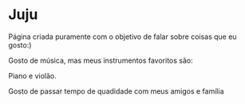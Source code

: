 <!DOCTYPE html>
<html lang="ptbr">
<head>
    <meta charset="UTF-8">
    <meta http-equiv="X-UA-Compatible" content="IE=edge">
    <meta name="viewport" content="width=device-width, initial-scale=1.0">
    <title>Julia</title>
</head>
<body>
    <h1 class="titulo">Juju</h1>
    <p class="text">Página criada puramente com o objetivo de falar sobre coisas que eu gosto:)</p>
    </p>
    <P> Gosto de música, mas meus instrumentos favoritos são: 
        <P> Piano e violão.
            <P> Gosto de passar tempo de quadidade com meus amigos e família
    <P/1></P> <imagem src="https://www.normans.co.uk/cdn/shop/articles/AdobeStock_38208031-1_1ab7eed2-1643-4216-8ad4-06a3d62c1806_900x.jpg?v=1620932005"
